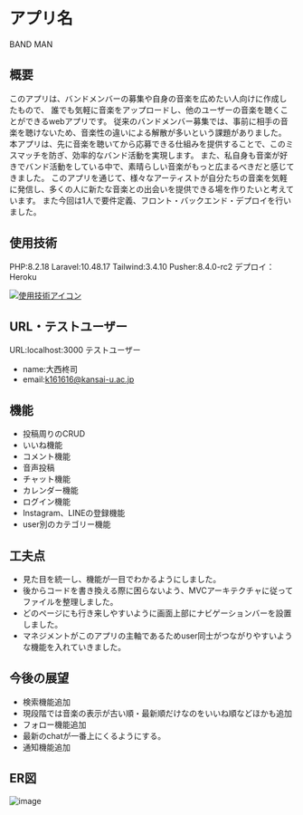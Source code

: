 # アプリ名
BAND MAN

## 概要
このアプリは、バンドメンバーの募集や自身の音楽を広めたい人向けに作成したもので、
誰でも気軽に音楽をアップロードし、他のユーザーの音楽を聴くことができるwebアプリです。
従来のバンドメンバー募集では、事前に相手の音楽を聴けないため、音楽性の違いによる解散が多いという課題がありました。
本アプリは、先に音楽を聴いてから応募できる仕組みを提供することで、このミスマッチを防ぎ、効率的なバンド活動を実現します。
また、私自身も音楽が好きでバンド活動をしている中で、素晴らしい音楽がもっと広まるべきだと感じてきました。
このアプリを通じて、様々なアーティストが自分たちの音楽を気軽に発信し、多くの人に新たな音楽との出会いを提供できる場を作りたいと考えています。
また今回は1人で要件定義、フロント・バックエンド・デプロイを行いました。

## 使用技術
PHP:8.2.18
Laravel:10.48.17
Tailwind:3.4.10
Pusher:8.4.0-rc2
デプロイ：Heroku

[![使用技術アイコン](https://skillicons.dev/icons?i=php,laravel,tailwind,heroku)](https://skillicons.dev)

## URL・テストユーザー
URL:localhost:3000
テストユーザー
- name:大西柊司
- email:k161616@kansai-u.ac.jp

## 機能
- 投稿周りのCRUD
- いいね機能
- コメント機能
- 音声投稿
- チャット機能
- カレンダー機能
- ログイン機能
- Instagram、LINEの登録機能
- user別のカテゴリー機能

## 工夫点
- 見た目を統一し、機能が一目でわかるようにしました。
- 後からコードを書き換える際に困らないよう、MVCアーキテクチャに従ってファイルを整理しました。
- どのページにも行き来しやすいように画面上部にナビゲーションバーを設置しました。
- マネジメントがこのアプリの主軸であるためuser同士がつながりやすいような機能を入れていきました。

## 今後の展望
- 検索機能追加
- 現段階では音楽の表示が古い順・最新順だけなのをいいね順などほかも追加
- フォロー機能追加
- 最新のchatが一番上にくるようにする。
- 通知機能追加

## ER図
![image](https://github.com/user-attachments/assets/93c678a0-074c-4855-819c-11e40989d352)
